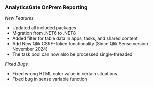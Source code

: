 ### AnalyticsGate OnPrem Reporting

*New Features*
- Updated all included packages
- Migration from .NET6 to .NET8
- Added filter for table data in apps, tasks, and shared content
- Add New Qlik CSRF-Token functionality (Since Qlik Sense version November 2024)
- The task pool can now also be processed single-threaded

*Fixed Bugs*
- Fixed wrong HTML color value in certain situations
- Fixed bug in sense variable function
